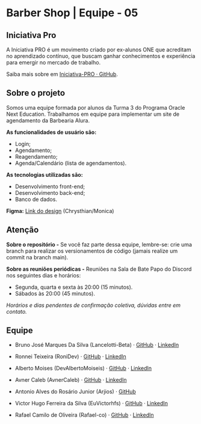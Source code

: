# Barber Shop | Equipe - 05

## Iniciativa Pro

A Iniciativa PRO é um movimento criado por ex-alunos ONE que acreditam no aprendizado contínuo, que buscam ganhar conhecimentos e experiência para emergir no mercado de trabalho.

Saiba mais sobre em [Iniciativa-PRO · GitHub](https://github.com/Iniciativa-PRO).

## Sobre o projeto

Somos uma equipe formada por alunos da Turma 3 do Programa Oracle Next Education. Trabalhamos em equipe para implementar um site de agendamento da Barbearia Alura.

**As funcionalidades de usuário são:**
- Login;  
- Agendamento;
- Reagendamento;
- Agenda/Calendário (lista de agendamentos).

**As tecnologias utilizadas são:**
- Desenvolvimento front-end;  
- Desenvolvimento back-end;
- Banco de dados.

**Figma:** [Link do design](https://www.figma.com/file/DwhPS46WwLZZ8GyeABdl5L/Barbearia?node-id=0%3A1 "https://www.figma.com/file/DwhPS46WwLZZ8GyeABdl5L/Barbearia?node-id=0%3A1") (Chrysthian/Monica)

## Atenção

**Sobre o repositório -** Se você faz parte dessa equipe, lembre-se: crie uma branch para realizar os versionamentos de código (jamais realize um commit na branch main).

**Sobre as reuniões periódicas -** Reuniões na Sala de Bate Papo do Discord nos seguintes dias e horários:
- Segunda, quarta e sexta às 20:00 (15 minutos).
- Sábados às 20:00 (45 minutos).

<i>*Horários e dias pendentes de confirmação coletiva, dúvidas entre em contato.*</i>

## Equipe

- Bruno José Marques Da Silva (Lancelotti-Beta) · [GitHub](https://www.github.com/Lancelotti-beta) · [LinkedIn](https://www.linkedin.com/in/bruno-jose-front-end/)
  
- Ronnei Teixeira (RoniDev) · [GitHub](https://github.com/ronneiteixeira) · [LinkedIn](https://www.linkedin.com/in/ronnei-teixeira-316860179/)
  
- Alberto Moises (DevAlbertoMoiseis) · [GitHub](https://github.com/devalbertomoiseis) · [LinkedIn](https://www.linkedin.com/in/albertomoiseisdev/)
  
- Avner Caleb (AvnerCaleb) · [GitHub](https://github.com/avnercaleb) · [LinkedIn](https://www.linkedin.com/in/avner-caleb/)
  
- Antonio Alves do Rosário Junior (Arjios) · [GitHub](https://www.github.com/arjios)
  
- Victor Hugo Ferreira da Silva (EuVictorhfs) · [GitHub](https://www.github.com/euvictorhfs) · [LinkedIn](https://www.linkedin.com/in/victorhfs)

- Rafael Camilo de Oliveira (Rafael-co) · [GitHub](https://github.com/Rafael-co) · [LinkedIn](https://www.linkedin.com/in/rafael-camilo-developer)
